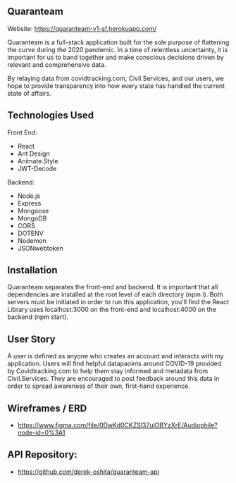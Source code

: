 ## Quaranteam

Website: https://quaranteam-v1-sf.herokuapp.com/

Quaranteam is a full-stack application built for the sole purpose of flattening the curve during the 2020 pandemic. In a time of relentless uncertainty, it is important for us to band together and make conscious decisions driven by relevant and comprehensive data. 

By relaying data from covidtracking.com, Civil.Services, and our users, we hope to provide transparency into how every state has handled the current state of affairs. 

## Technologies Used

Front End: 

- React
- Ant Design 
- Animate.Style
- JWT-Decode

Backend: 

- Node.js
- Express
- Mongoose
- MongoDB
- CORS
- DOTENV
- Nodemon
- JSONwebtoken

## Installation

Quaranteam separates the front-end and backend. It is important that all dependencies are installed at the root level of each directory (npm i). Both servers must be initiated in order to run this application, you'll find the React Library uses localhost:3000 on the front-end and localhost:4000 on the backend (npm start). 

## User Story

A user is defined as anyone who creates an account and interacts with my application. Users will find helpful datapaoints around COVID-19 provided by Covidtracking.com to help them stay informed and metadata from Civil.Services. They are encouraged to post feedback around this data in order to spread awareness of their own, first-hand experience. 

## Wireframes / ERD

- https://www.figma.com/file/0DwKd0CKZSl37ulOBYzXrE/Audiophile?node-id=0%3A1

## API Repository: 

- https://github.com/derek-oshita/quaranteam-api
